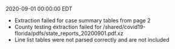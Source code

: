 2020-09-01 00:00:00 EDT


- Extraction failed for case summary tables from page 2
- County testing extraction failed for /shared/covid19-florida/pdfs/state_reports_20200901.pdf.xz
- Line list tables were not parsed correctly and are not included
